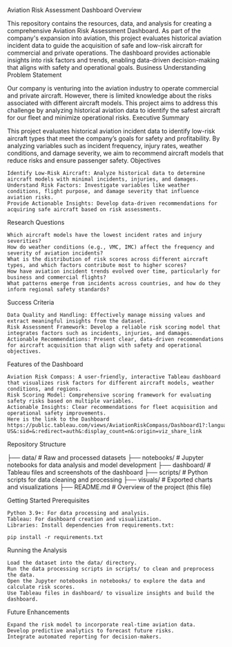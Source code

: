 Aviation Risk Assessment Dashboard
Overview

This repository contains the resources, data, and analysis for creating a comprehensive Aviation Risk Assessment Dashboard. As part of the company's expansion into aviation, this project evaluates historical aviation incident data to guide the acquisition of safe and low-risk aircraft for commercial and private operations. The dashboard provides actionable insights into risk factors and trends, enabling data-driven decision-making that aligns with safety and operational goals.
Business Understanding
Problem Statement

Our company is venturing into the aviation industry to operate commercial and private aircraft. However, there is limited knowledge about the risks associated with different aircraft models. This project aims to address this challenge by analyzing historical aviation data to identify the safest aircraft for our fleet and minimize operational risks.
Executive Summary

This project evaluates historical aviation incident data to identify low-risk aircraft types that meet the company’s goals for safety and profitability. By analyzing variables such as incident frequency, injury rates, weather conditions, and damage severity, we aim to recommend aircraft models that reduce risks and ensure passenger safety.
Objectives

    Identify Low-Risk Aircraft: Analyze historical data to determine aircraft models with minimal incidents, injuries, and damages.
    Understand Risk Factors: Investigate variables like weather conditions, flight purpose, and damage severity that influence aviation risks.
    Provide Actionable Insights: Develop data-driven recommendations for acquiring safe aircraft based on risk assessments.

Research Questions

    Which aircraft models have the lowest incident rates and injury severities?
    How do weather conditions (e.g., VMC, IMC) affect the frequency and severity of aviation incidents?
    What is the distribution of risk scores across different aircraft types, and which factors contribute most to higher scores?
    How have aviation incident trends evolved over time, particularly for business and commercial flights?
    What patterns emerge from incidents across countries, and how do they inform regional safety standards?

Success Criteria

    Data Quality and Handling: Effectively manage missing values and extract meaningful insights from the dataset.
    Risk Assessment Framework: Develop a reliable risk scoring model that integrates factors such as incidents, injuries, and damages.
    Actionable Recommendations: Present clear, data-driven recommendations for aircraft acquisition that align with safety and operational objectives.

Features of the Dashboard

    Aviation Risk Compass: A user-friendly, interactive Tableau dashboard that visualizes risk factors for different aircraft models, weather conditions, and regions.
    Risk Scoring Model: Comprehensive scoring framework for evaluating safety risks based on multiple variables.
    Actionable Insights: Clear recommendations for fleet acquisition and operational safety improvements.
    Here is the link to the Dashboard https://public.tableau.com/views/AviationRiskCompass/Dashboard1?:language=en-US&:sid=&:redirect=auth&:display_count=n&:origin=viz_share_link

Repository Structure

├── data/                # Raw and processed datasets
├── notebooks/           # Jupyter notebooks for data analysis and model development
├── dashboard/           # Tableau files and screenshots of the dashboard
├── scripts/             # Python scripts for data cleaning and processing
├── visuals/             # Exported charts and visualizations
├── README.md            # Overview of the project (this file)

Getting Started
Prerequisites

    Python 3.9+: For data processing and analysis.
    Tableau: For dashboard creation and visualization.
    Libraries: Install dependencies from requirements.txt:

    pip install -r requirements.txt

Running the Analysis

    Load the dataset into the data/ directory.
    Run the data processing scripts in scripts/ to clean and preprocess the data.
    Open the Jupyter notebooks in notebooks/ to explore the data and calculate risk scores.
    Use Tableau files in dashboard/ to visualize insights and build the dashboard.

Future Enhancements

    Expand the risk model to incorporate real-time aviation data.
    Develop predictive analytics to forecast future risks.
    Integrate automated reporting for decision-makers.
